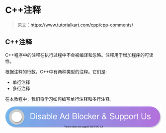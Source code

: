 # C++注释

> 原文：<https://www.tutorialkart.com/cpp/cpp-comments/>

## C++注释

C++程序中的注释在执行过程中不会被编译和忽略。注释用于增加程序的可读性。

根据注释的行数，C++中有两种类型的注释。它们是:

*   单行注释
*   多行注释

在本教程中，我们将学习如何编写单行注释和多行注释。

[![](img/925da31b32d6bc3827932f6c8afb11bb.png)](https://www.tutorialkart.com/)